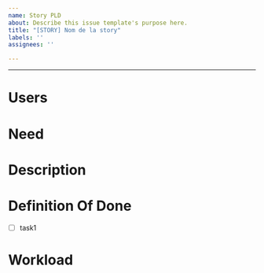 ```yaml
---
name: Story PLD
about: Describe this issue template's purpose here.
title: "[STORY] Nom de la story"
labels: ''
assignees: ''

---
```


---

# Users


# Need


# Description


# Definition Of Done

- [ ] task1

# Workload
